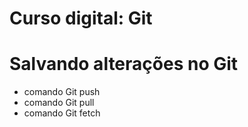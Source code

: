 # Curso digital: Git

# Salvando alterações no Git

* comando Git push
* comando Git pull
* comando Git fetch
